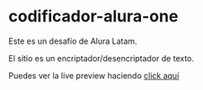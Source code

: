 # codificador-alura-one

Este es un desafío de Alura Latam.

El sitio es un encriptador/desencriptador de texto.

Puedes ver la live preview haciendo <a href="todavianoestalista">click aquí</a>
